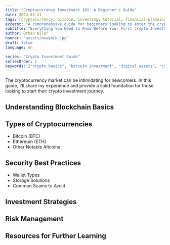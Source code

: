 ```yaml
---
title: "Cryptocurrency Investment 101: A Beginner's Guide"
date: 2024-03-21
tags: [cryptocurrency, bitcoin, investing, tutorial, financial-planning]
excerpt: "A comprehensive guide for beginners looking to enter the cryptocurrency market safely and intelligently."
subtitle: "Everything You Need to Know Before Your First Crypto Investment"
author: Orhan Biler
banner: "assets/newyork.jpg"
draft: false
language: en

series: "Crypto Investment Guide"
seriesOrder: 1
keywords: ["crypto basics", "bitcoin investment", "digital assets", "cryptocurrency security"]
---
```


The cryptocurrency market can be intimidating for newcomers. In this guide, I'll share my experience and provide a solid foundation for those looking to start their crypto investment journey.

## Understanding Blockchain Basics

## Types of Cryptocurrencies
- Bitcoin (BTC)
- Ethereum (ETH)
- Other Notable Altcoins

## Security Best Practices
- Wallet Types
- Storage Solutions
- Common Scams to Avoid

## Investment Strategies

## Risk Management

## Resources for Further Learning 
